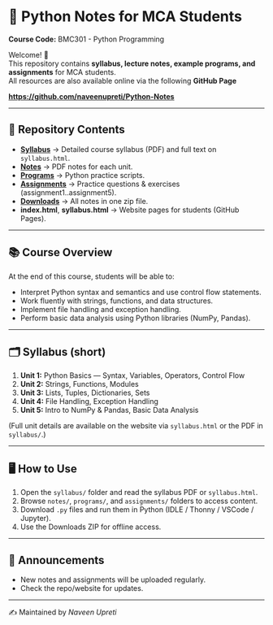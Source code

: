 # 📘 Python Notes for MCA Students
**Course Code:** BMC301 - Python Programming

Welcome! 👋  
This repository contains **syllabus, lecture notes, example programs, and assignments** for MCA students.  
All resources are also available online via the following **GitHub Page**  

**https://github.com/naveenupreti/Python-Notes**

---

## 📂 Repository Contents
- **[Syllabus](./Syllabus/Python_Programming_Syllabus_MCA_3rd_Sem.pdf)** → Detailed course syllabus (PDF) and full text on `syllabus.html`.  
- **[Notes](./Notes/)** → PDF notes for each unit.  
- **[Programs](./programs/)** → Python practice scripts.  
- **[Assignments](./assignments/)** → Practice questions & exercises (assignment1..assignment5).  
- **[Downloads](./downloads/python_notes.zip)** → All notes in one zip file.  
- **index.html**, **syllabus.html** → Website pages for students (GitHub Pages).

---

## 📚 Course Overview
At the end of this course, students will be able to:
- Interpret Python syntax and semantics and use control flow statements.
- Work fluently with strings, functions, and data structures.
- Implement file handling and exception handling.
- Perform basic data analysis using Python libraries (NumPy, Pandas).

---

## 🗂 Syllabus (short)
1. **Unit 1:** Python Basics — Syntax, Variables, Operators, Control Flow  
2. **Unit 2:** Strings, Functions, Modules  
3. **Unit 3:** Lists, Tuples, Dictionaries, Sets  
4. **Unit 4:** File Handling, Exception Handling  
5. **Unit 5:** Intro to NumPy & Pandas, Basic Data Analysis

(Full unit details are available on the website via `syllabus.html` or the PDF in `syllabus/`.)

---

## 🖥️ How to Use
1. Open the `syllabus/` folder and read the syllabus PDF or `syllabus.html`.  
2. Browse `notes/`, `programs/`, and `assignments/` folders to access content.  
3. Download `.py` files and run them in Python (IDLE / Thonny / VSCode / Jupyter).  
4. Use the Downloads ZIP for offline access.

---

## 📢 Announcements
- New notes and assignments will be uploaded regularly.  
- Check the repo/website for updates.

---

✍️ Maintained by *Naveen Upreti*

